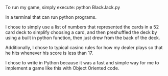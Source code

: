 To run my game, simply execute:
python BlackJack.py

In a terminal that can run python programs.

I chose to simply use a list of numbers that represented the cards in a 52
card deck to simplify choosing a card, and then preshuffled the deck by
using a built in python function, then just drew from the back of the deck.

Additionally, I chose to typical casino rules for how my dealer plays so that
he hits whenever his score is less than 17.

I chose to write in Python because it was a fast and simple way for me to
implement a game like this with Object Oriented code.
